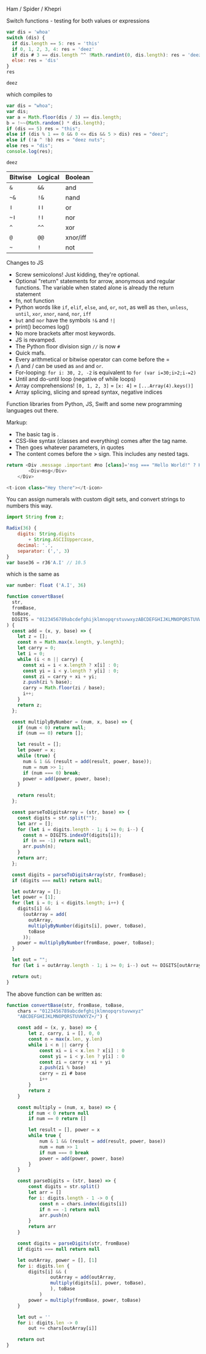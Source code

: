 Ham / Spider / Khepri

Switch functions - testing for both values or expressions

```js
var dis = 'whoa'
switch (dis) {
  if dis.length == 5: res = 'this'
  if 0, 1, 2, 3, 4: res = 'deez'
  if dis # 3 == dis.length ^^ !Math.randint(0, dis.length): res = 'deez nuts'
  else: res = 'dis'
}
res
```

```
deez
```

which compiles to

```js
var dis = "whoa";
var dis;
var a = Math.floor(dis / 3) == dis.length;
b = !~~(Math.random() * dis.length);
if (dis == 5) res = "this";
else if (dis % 1 == 0 && 0 <= dis && 5 > dis) res = "deez";
else if (!a ^ !b) res = "deez nuts";
else res = "dis";
console.log(res);
```

```
deez
```

| Bitwise | Logical | Boolean  |
| ------- | ------- | -------- |
| `&`     | `&&`    | and      |
| `~&`    | `!&`    | nand     |
| `ǀ`     | `ǀǀ`    | or       |
| `~ǀ`    | `!ǀ`    | nor      |
| `^`     | `^^`    | xor      |
| `@`     | `@@`    | xnor/iff |
| `~`     | `!`     | not      |

Changes to JS

- Screw semicolons! Just kidding, they're optional.
- Optional "return" statements for arrow, anonymous and regular functions. The variable when stated alone is already the return statement
- fn, not function
- Python words like `if`, `elif`, `else`, `and`, `or`, `not`, as well as `then`, `unless`, `until`, `xor`, `xnor`, `nand`, `nor`, `iff`
- `but` and `nor` have the symbols `!&` and `!|`
- print() becomes log()
- No more brackets after most keywords.
- JS is revamped.
- The Python floor division sign `//` is now `#`
- Quick mafs.
- Every arithmetical or bitwise operator can come before the =
- /\ and \/ can be used as `and` and `or`.
- For-looping: `for i: 30, 2, -2` is equivalent to `for (var i=30;i>2;i-=2)`
- Until and do-until loop (negative of while loops)
- Array comprehensions! `[0, 1, 2, 3]` = `[x: 4]` = `[...Array(4).keys()]`
- Array splicing, slicing and spread syntax, negative indices

Function libraries from Python, JS, Swift and some new programming languages out there.

Markup:

- The basic tag is <tag>.
- CSS-like syntax (classes and everything) comes after the tag name.
- Then goes whatever parameters, in quotes
- The content comes before the > sign. This includes any nested tags.

```js
return <Div .message .important #no [class]='msg === "Hello World!" ? HelloWorld : no' n-for='i in msgs'>
        <Div>msg</Div>
    </Div>

<t-icon class="Hey there"></t-icon>
```

You can assign numerals with custom digit sets, and convert strings to numbers this way.

```js
import String from z;

Radix(36) {
    digits: String.digits
        + String.ASCIIUppercase,
    decimal: '.',
    separator: (',', 3)
}
var base36 = r36'A.I' // 10.5
```

which is the same as

```js
var number: float ('A.I', 36)
```

```js
function convertBase(
  str,
  fromBase,
  toBase,
  DIGITS = "0123456789abcdefghijklmnopqrstuvwxyzABCDEFGHIJKLMNOPQRSTUVWXYZ+/"
) {
  const add = (x, y, base) => {
    let z = [];
    const n = Math.max(x.length, y.length);
    let carry = 0;
    let i = 0;
    while (i < n || carry) {
      const xi = i < x.length ? x[i] : 0;
      const yi = i < y.length ? y[i] : 0;
      const zi = carry + xi + yi;
      z.push(zi % base);
      carry = Math.floor(zi / base);
      i++;
    }
    return z;
  };

  const multiplyByNumber = (num, x, base) => {
    if (num < 0) return null;
    if (num == 0) return [];

    let result = [];
    let power = x;
    while (true) {
      num & 1 && (result = add(result, power, base));
      num = num >> 1;
      if (num === 0) break;
      power = add(power, power, base);
    }

    return result;
  };

  const parseToDigitsArray = (str, base) => {
    const digits = str.split("");
    let arr = [];
    for (let i = digits.length - 1; i >= 0; i--) {
      const n = DIGITS.indexOf(digits[i]);
      if (n == -1) return null;
      arr.push(n);
    }
    return arr;
  };

  const digits = parseToDigitsArray(str, fromBase);
  if (digits === null) return null;

  let outArray = [];
  let power = [1];
  for (let i = 0; i < digits.length; i++) {
    digits[i] &&
      (outArray = add(
        outArray,
        multiplyByNumber(digits[i], power, toBase),
        toBase
      ));
    power = multiplyByNumber(fromBase, power, toBase);
  }

  let out = "";
  for (let i = outArray.length - 1; i >= 0; i--) out += DIGITS[outArray[i]];

  return out;
}
```

The above function can be written as:

```js
function convertBase(str, fromBase, toBase,
    chars = "0123456789abcdefghijklmnopqrstuvwxyz"
    "ABCDEFGHIJKLMNOPQRSTUVWXYZ+/") {

    const add = (x, y, base) => {
        let z, carry, i = [], 0, 0
        const n = max(x.len, y.len)
        while i < n || carry {
            const xi = i < x.len ? x[i] : 0
            const yi = i < y.len ? y[i] : 0
            const zi = carry + xi + yi
            z.push(zi % base)
            carry = zi # base
            i++
        }
        return z
    }

    const multiply = (num, x, base) => {
        if num < 0 return null
        if num == 0 return []

        let result = [], power = x
        while true {
            num & 1 && (result = add(result, power, base))
            num = num >> 1
            if num === 0 break
            power = add(power, power, base)
        }
    }

    const parseDigits = (str, base) => {
        const digits = str.split()
        let arr = []
        for i: digits.length - 1 -> 0 {
            const n = chars.index(digits[i])
            if n == -1 return null
            arr.push(n)
        }
        return arr
    }

    const digits = parseDigits(str, fromBase)
    if digits === null return null

    let outArray, power = [], [1]
    for i: digits.len {
        digits[i] && (
                outArray = add(outArray,
                multiply(digits[i], power, toBase),
                ), toBase
            )
        power = multiply(fromBase, power, toBase)
    }

    let out = ''
    for i: digits.len -> 0
        out += chars[outArray[i]]

    return out
}
```
